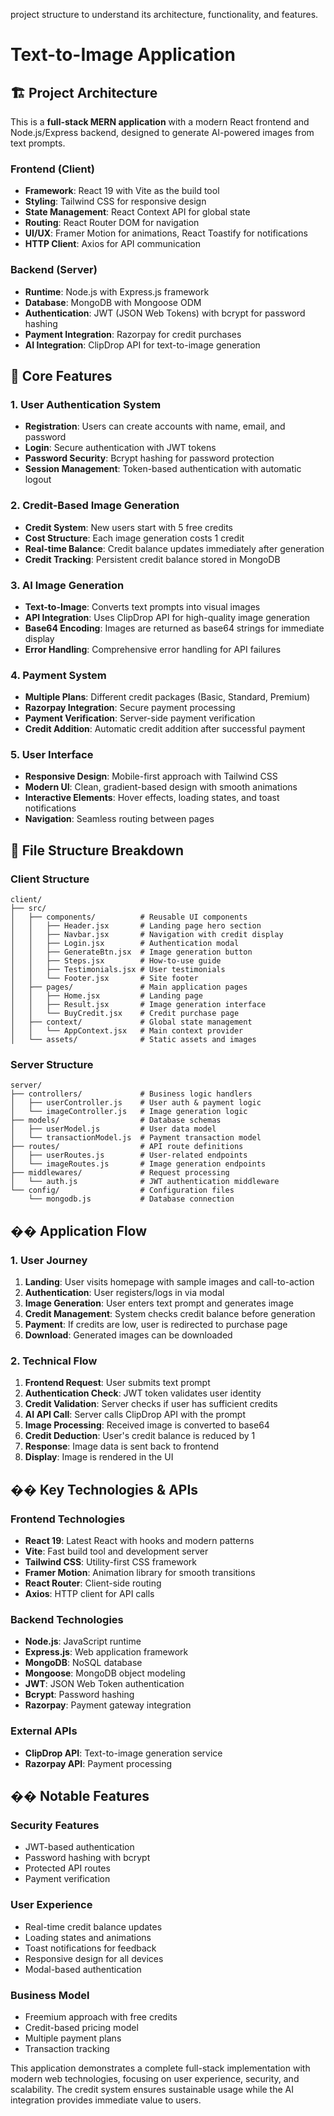 project structure to understand its architecture, functionality, and features.

# Text-to-Image Application

## 🏗️ **Project Architecture**

This is a **full-stack MERN application** with a modern React frontend and Node.js/Express backend, designed to generate AI-powered images from text prompts.

### **Frontend (Client)**

- **Framework**: React 19 with Vite as the build tool
- **Styling**: Tailwind CSS for responsive design
- **State Management**: React Context API for global state
- **Routing**: React Router DOM for navigation
- **UI/UX**: Framer Motion for animations, React Toastify for notifications
- **HTTP Client**: Axios for API communication

### **Backend (Server)**

- **Runtime**: Node.js with Express.js framework
- **Database**: MongoDB with Mongoose ODM
- **Authentication**: JWT (JSON Web Tokens) with bcrypt for password hashing
- **Payment Integration**: Razorpay for credit purchases
- **AI Integration**: ClipDrop API for text-to-image generation

## 🚀 **Core Features**

### **1. User Authentication System**

- **Registration**: Users can create accounts with name, email, and password
- **Login**: Secure authentication with JWT tokens
- **Password Security**: Bcrypt hashing for password protection
- **Session Management**: Token-based authentication with automatic logout

### **2. Credit-Based Image Generation**

- **Credit System**: New users start with 5 free credits
- **Cost Structure**: Each image generation costs 1 credit
- **Real-time Balance**: Credit balance updates immediately after generation
- **Credit Tracking**: Persistent credit balance stored in MongoDB

### **3. AI Image Generation**

- **Text-to-Image**: Converts text prompts into visual images
- **API Integration**: Uses ClipDrop API for high-quality image generation
- **Base64 Encoding**: Images are returned as base64 strings for immediate display
- **Error Handling**: Comprehensive error handling for API failures

### **4. Payment System**

- **Multiple Plans**: Different credit packages (Basic, Standard, Premium)
- **Razorpay Integration**: Secure payment processing
- **Payment Verification**: Server-side payment verification
- **Credit Addition**: Automatic credit addition after successful payment

### **5. User Interface**

- **Responsive Design**: Mobile-first approach with Tailwind CSS
- **Modern UI**: Clean, gradient-based design with smooth animations
- **Interactive Elements**: Hover effects, loading states, and toast notifications
- **Navigation**: Seamless routing between pages

## 📁 **File Structure Breakdown**

### **Client Structure**

```
client/
├── src/
│   ├── components/          # Reusable UI components
│   │   ├── Header.jsx       # Landing page hero section
│   │   ├── Navbar.jsx       # Navigation with credit display
│   │   ├── Login.jsx        # Authentication modal
│   │   ├── GenerateBtn.jsx  # Image generation button
│   │   ├── Steps.jsx        # How-to-use guide
│   │   ├── Testimonials.jsx # User testimonials
│   │   └── Footer.jsx       # Site footer
│   ├── pages/               # Main application pages
│   │   ├── Home.jsx         # Landing page
│   │   ├── Result.jsx       # Image generation interface
│   │   └── BuyCredit.jsx    # Credit purchase page
│   ├── context/             # Global state management
│   │   └── AppContext.jsx   # Main context provider
│   └── assets/              # Static assets and images
```

### **Server Structure**

```
server/
├── controllers/             # Business logic handlers
│   ├── userController.js    # User auth & payment logic
│   └── imageController.js   # Image generation logic
├── models/                  # Database schemas
│   ├── userModel.js         # User data model
│   └── transactionModel.js  # Payment transaction model
├── routes/                  # API route definitions
│   ├── userRoutes.js        # User-related endpoints
│   └── imageRoutes.js       # Image generation endpoints
├── middlewares/             # Request processing
│   └── auth.js              # JWT authentication middleware
└── config/                  # Configuration files
    └── mongodb.js           # Database connection
```

## �� **Application Flow**

### **1. User Journey**

1. **Landing**: User visits homepage with sample images and call-to-action
2. **Authentication**: User registers/logs in via modal
3. **Image Generation**: User enters text prompt and generates image
4. **Credit Management**: System checks credit balance before generation
5. **Payment**: If credits are low, user is redirected to purchase page
6. **Download**: Generated images can be downloaded

### **2. Technical Flow**

1. **Frontend Request**: User submits text prompt
2. **Authentication Check**: JWT token validates user identity
3. **Credit Validation**: Server checks if user has sufficient credits
4. **AI API Call**: Server calls ClipDrop API with the prompt
5. **Image Processing**: Received image is converted to base64
6. **Credit Deduction**: User's credit balance is reduced by 1
7. **Response**: Image data is sent back to frontend
8. **Display**: Image is rendered in the UI

## �� **Key Technologies & APIs**

### **Frontend Technologies**

- **React 19**: Latest React with hooks and modern patterns
- **Vite**: Fast build tool and development server
- **Tailwind CSS**: Utility-first CSS framework
- **Framer Motion**: Animation library for smooth transitions
- **React Router**: Client-side routing
- **Axios**: HTTP client for API calls

### **Backend Technologies**

- **Node.js**: JavaScript runtime
- **Express.js**: Web application framework
- **MongoDB**: NoSQL database
- **Mongoose**: MongoDB object modeling
- **JWT**: JSON Web Token authentication
- **Bcrypt**: Password hashing
- **Razorpay**: Payment gateway integration

### **External APIs**

- **ClipDrop API**: Text-to-image generation service
- **Razorpay API**: Payment processing

## �� **Notable Features**

### **Security Features**

- JWT-based authentication
- Password hashing with bcrypt
- Protected API routes
- Payment verification

### **User Experience**

- Real-time credit balance updates
- Loading states and animations
- Toast notifications for feedback
- Responsive design for all devices
- Modal-based authentication

### **Business Model**

- Freemium approach with free credits
- Credit-based pricing model
- Multiple payment plans
- Transaction tracking

This application demonstrates a complete full-stack implementation with modern web technologies, focusing on user experience, security, and scalability. The credit system ensures sustainable usage while the AI integration provides immediate value to users.
